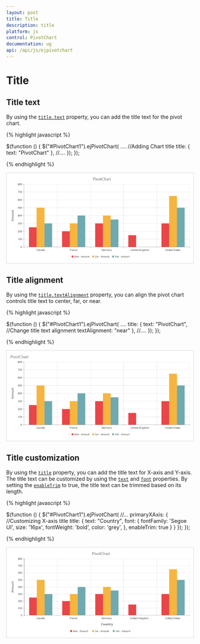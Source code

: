 ```yaml
---
layout: post
title: Title
description: title
platform: js
control: PivotChart
documentation: ug
api: /api/js/ejpivotchart
---
```


# Title

## Title text
By using the [`title.text`](/api/js/ejchart#members:title-text) property, you can add the title text for the pivot chart.
 

{% highlight javascript %}

$(function () {
    $("#PivotChart1").ejPivotChart(
       ....
       //Adding Chart title
       title: {
          text: "PivotChart"
       },
       //....
    });
});

{% endhighlight %}

![](Title_images/Title_img1.png) 

## Title alignment

By using the [`title.textAlignment`](/api/js/ejchart#members:title-textalignment) property, you can align the pivot chart controls title text to center, far, or near.

{% highlight javascript %}

$(function () {
    $("#PivotChart1").ejPivotChart(
       ....
       title: {
            text: "PivotChart", 
            //Change title text alignment
            textAlignment: "near"
       },
       //....
    });
});

{% endhighlight %}

![](Title_images/Title_img2.png) 

## Title customization
By using the [`title`](/api/js/ejchart#members:title) property, you can add the title text for X-axis and Y-axis. The title text can be customized by using the [`text`](/api/js/ejchart#members:title-text) and [`font`](/api/js/ejchart#members:title-font) properties. By setting the [`enableTrim`](/api/js/ejchart#members:primaryyaxis-enabletrim) to true, the title text can be trimmed based on its length.

{% highlight javascript %}

$(function () {
       $("#PivotChart1").ejPivotChart(
            //...
          primaryXAxis: {
              //Customizing X-axis title
              title: {
                 text: "Country",
                 font: {
                    fontFamily: 'Segoe UI',
                    size: '16px',
                    fontWeight: 'bold',
                    color: 'grey',
                 },
                 enableTrim: true
              }
          }
     });
 });

{% endhighlight %}

![](Title_images/Title_img3.png) 
